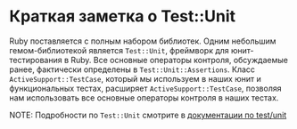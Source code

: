 # Краткая заметка о Test::Unit

Ruby поставляется с полным набором библиотек. Одним небольшим гемом-библиотекой является `Test::Unit`, фреймворк для юнит-тестирования в Ruby. Все основные операторы контроля, обсуждаемые ранее, фактически определены в `Test::Unit::Assertions`. Класс `ActiveSupport::TestCase`, который мы используем в наших юнит и функциональных тестах, расширяет `ActiveSupport::TestCase`, позволяя нам использовать все основные операторы контроля в наших тестах.

NOTE: Подробности по `Test::Unit` смотрите в [документации по test/unit](http://ruby-doc.org/stdlib/libdoc/test/unit/rdoc/)
